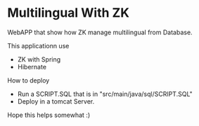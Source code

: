 Multilingual With ZK
=====================

WebAPP that show how ZK manage multilingual from Database. 

This applicationn use 
- ZK with Spring
- Hibernate 

How to deploy
- Run a SCRIPT.SQL that is in "src/main/java/sql/SCRIPT.SQL"
- Deploy in  a tomcat Server.


Hope this helps somewhat :)
